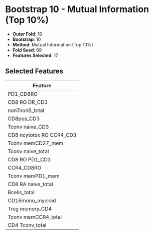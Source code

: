 # Bootstrap 10 - Mutual Information (Top 10%)

- **Outer Fold**: 18
- **Bootstrap**: 10
- **Method**: Mutual Information (Top 10%)
- **Fold Seed**: 68
- **Features Selected**: 17

## Selected Features

| Feature |
|---------|
| PD1_CD8RO |
| CD8 RO DR_CD3 |
| nonTnonB_total |
| CD8pos_CD3 |
| Tconv naive_CD3 |
| CD8 ncytotox RO CCR4_CD3 |
| Tconv memCD27_mem |
| Tconv naive_total |
| CD8 RO PD1_CD3 |
| CCR4_CD8RO |
| Tconv memPD1_mem |
| CD8 RA naive_total |
| Bcells_total |
| CD16mono_myeloid |
| Treg memory_CD4 |
| Tconv memCCR4_total |
| CD4 Tconv_total |
